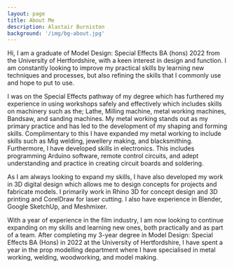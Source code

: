 ```yaml
---
layout: page
title: About Me
description: Alastair Burniston
background: '/img/bg-about.jpg'
---
```



Hi, I am a graduate of Model Design: Special Effects BA (hons) 2022 from the University of Hertfordshire, with a keen interest in design and function. I am constantly looking to improve my practical skills by learning new techniques and processes, but also refining the skills that I commonly use and hope to put to use. 

I was on the Special Effects pathway of my degree which has furthered my experience in using workshops safely and effectively which includes skills on machinery such as the; Lathe, Milling machine, metal working machines, Bandsaw, and sanding machines. My metal working stands out as my primary practice and has led to the development of my shaping and forming skills. Complimentary to this I have expanded my metal working to include skills such as Mig welding, jewellery making, and blacksmithing. Furthermore, I have developed skills in electronics. This includes programming Arduino software, remote control circuits, and adept understanding and practice in creating circuit boards and soldering.

As I am always looking to expand my skills, I have also developed my work in 3D digital design which allows me to design concepts for projects and fabricate models. I primarily work in Rhino 3D for concept design and 3D printing and CorelDraw for laser cutting. I also have experience in Blender, Google SketchUp, and Meshmixer.

With a year of experience in the film industry, I am now looking to continue expanding on my skills and learning new ones, both practically and as part of a team.  After completing my 3-year degree in Model Design: Special Effects BA (Hons) in 2022 at the University of Hertfordshire, I have spent a year in the prop modelling department where I have specialised in metal working, welding, woodworking, and model making.
